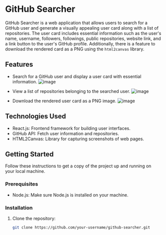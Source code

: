 # GitHub Searcher

GitHub Searcher is a web application that allows users to search for a GitHub user and generate a visually appealing user card along with a list of repositories. The user card includes essential information such as the user's name, username, followers, followings, public repositories, website link, and a link button to the user's GitHub profile. Additionally, there is a feature to download the rendered card as a PNG using the `html2canvas` library.

## Features

- Search for a GitHub user and display a user card with essential information.
 ![image](https://github.com/rizzabh/githubsearch/assets/133371863/2d1d73cb-212c-449b-880d-6019ebbc5ae9)

- View a list of repositories belonging to the searched user.
  ![image](https://github.com/rizzabh/githubsearch/assets/133371863/381c90bb-9a84-4bd1-a2b3-0049b5730a6a)

- Download the rendered user card as a PNG image.
![image](https://github.com/rizzabh/githubsearch/assets/133371863/be62d703-4a5c-4f64-81c2-0eef3a321419)

## Technologies Used

- React.js: Frontend framework for building user interfaces.
- GitHub API: Fetch user information and repositories.
- HTML2Canvas: Library for capturing screenshots of web pages.

## Getting Started

Follow these instructions to get a copy of the project up and running on your local machine.

### Prerequisites

- Node.js: Make sure Node.js is installed on your machine.

### Installation

1. Clone the repository:

   ```bash
   git clone https://github.com/your-username/github-searcher.git
